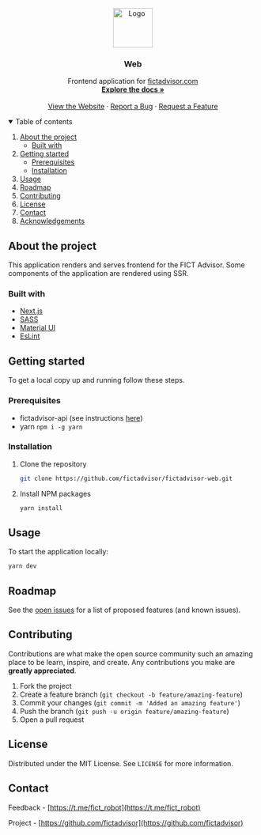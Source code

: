 <div align="center">
  <a href="https://github.com/fictadvisor/fictadvisor-web">
    <img src="https://i.imgur.com/ChzUSaU.png" alt="Logo" width="80px">
  </a>

  <h3 align="center">Web</h3>

  <p align="center">
    Frontend application for <a href="https://fictadvisor.com">fictadvisor.com</a>
    <br />
    <a href="https://github.com/fictadvisor/documentation"><strong>Explore the docs »</strong></a>
    <br />
    <br />
    <a href="https://fictadvisor.com">View the Website</a>
    ·
    <a href="https://github.com/fictadvisor/fictadvisor-web/issues">Report a Bug</a>
    ·
    <a href="https://github.com/fictadvisor/fictadvisor-web/issues">Request a Feature</a>
  </p>
</div>

<details open="open">
  <summary>Table of contents</summary>
  <ol>
    <li>
      <a href="#about-the-project">About the project</a>
      <ul>
        <li><a href="#built-with">Built with</a></li>
      </ul>
    </li>
    <li>
      <a href="#getting-started">Getting started</a>
      <ul>
        <li><a href="#prerequisites">Prerequisites</a></li>
        <li><a href="#installation">Installation</a></li>
      </ul>
    </li>
    <li><a href="#usage">Usage</a></li>
    <li><a href="#roadmap">Roadmap</a></li>
    <li><a href="#contributing">Contributing</a></li>
    <li><a href="#license">License</a></li>
    <li><a href="#contact">Contact</a></li>
    <li><a href="#acknowledgements">Acknowledgements</a></li>
  </ol>
</details>

## About the project
This application renders and serves frontend for the FICT Advisor. Some components of the application are rendered using SSR.

### Built with

* [Next.js](https://nextjs.org)
* [SASS](https://github.com/sass/sass)
* [Material UI](https://mui.com)
* [EsLint](https://eslint.org)

## Getting started

To get a local copy up and running follow these steps.

### Prerequisites

* fictadvisor-api (see instructions [here](https://github.com/fictadvisor/fictadvisor-api))
* yarn `npm i -g yarn`

### Installation

1. Clone the repository
   ```sh
   git clone https://github.com/fictadvisor/fictadvisor-web.git
   ```
2. Install NPM packages
   ```sh
   yarn install
   ```

## Usage

To start the application locally: 
```sh
yarn dev
```

## Roadmap

See the [open issues](https://github.com/fictadvisor/fictadvisor-web/issues) for a list of proposed features (and known issues).

## Contributing

Contributions are what make the open source community such an amazing place to be learn, inspire, and create. Any contributions you make are **greatly appreciated**.

1. Fork the project
2. Create a feature branch (`git checkout -b feature/amazing-feature`)
3. Commit your changes (`git commit -m 'Added an amazing feature'`)
4. Push the branch (`git push -u origin feature/amazing-feature`)
5. Open a pull request

## License

Distributed under the MIT License. See `LICENSE` for more information.

## Contact

Feedback - [https://t.me/fict_robot](https://t.me/fict_robot)

Project - [https://github.com/fictadvisor](https://github.com/fictadvisor)
